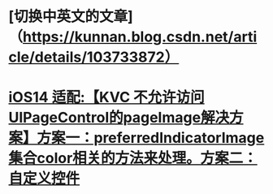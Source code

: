 # [切换中英文的文章]（https://kunnan.blog.csdn.net/article/details/103733872）



# [iOS14 适配:【KVC 不允许访问 UIPageControl的pageImage解决方案】方案一：preferredIndicatorImage集合color相关的方法来处理。方案二：自定义控件](https://kunnan.blog.csdn.net/article/details/108116874)
